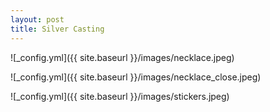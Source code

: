 ```yaml
---
layout: post
title: Silver Casting 
---
```


![_config.yml]({{ site.baseurl }}/images/necklace.jpeg)

![_config.yml]({{ site.baseurl }}/images/necklace_close.jpeg)

![_config.yml]({{ site.baseurl }}/images/stickers.jpeg)
